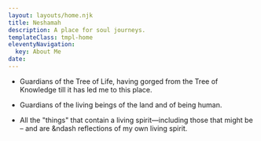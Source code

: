 ```yaml
---
layout: layouts/home.njk
title: Neshamah
description: A place for soul journeys.
templateClass: tmpl-home
eleventyNavigation:
  key: About Me
date:
---
```


- Guardians of the Tree of Life, having gorged from the Tree of Knowledge till it has led me to this place.

- Guardians of the living beings of the land and of being human.

- All the "things" that contain a living spirit&mdash;including those that might be &ndash; and are &ndash reflections of my own living spirit.
